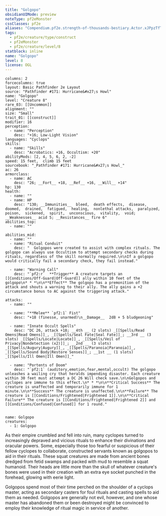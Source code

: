 ```yaml
---
title: "Golgopo"
obsidianUIMode: preview
noteType: pf2eMonster
cssClasses: pf2e
aliases: "Compendium.pf2e.strength-of-thousands-bestiary.Actor.xJPpzTfTABmT5C4i" 
tags:
  - pf2e/creature/type/construct
  - pf2eMonster
  - pf2e/creature/level/8
statblock: inline
name: "Golgopo"
level: 8
license: OGL
---
```


```statblock
columns: 2
forcecolumns: true
layout: Basic Pathfinder 2e Layout
source: "Pathfinder #171: Hurricane&#x27;s Howl"
name: "Golgopo"
level: "Creature 8"
rare_03: [[Uncommon]]
alignment: ""
size: "Small"
trait_01: [[construct]]
modifier: 16
perception:
  - name: "Perception"
    desc: "+16; Low-Light Vision"
languages: "Cyclops"
skills:
  - name: "Skills"
    desc: "Acrobatics: +16, Occultism: +20"
abilityMods: [2, 4, 5, 6, 2, -2]
speed: 15 feet,  climb 15 feet
sourcebook: "_Pathfinder #171: Hurricane&#x27;s Howl_"
ac: 26
armorclass:
  - name: AC
    desc: "26; __Fort__ +18, __Ref__ +16, __Will__ +14"
hp: 130
health:
  - name: ""
  - name: HP
    desc: "130; __Immunities__  bleed,  death effects,  disease,  doomed,  drained,  fatigued,  healing,  nonlethal attacks,  paralyzed,  poison,  sickened,  spirit,  unconscious,  vitality,  void; __Weaknesses__ acid 5; __Resistances__ fire 6"
abilities_top:
  - name: ""

abilities_mid:
  - name: ""
  - name: "Ritual Conduit"
    desc: "  Golgopos were created to assist with complex rituals. The golgopo can always use Occultism to attempt secondary checks during rituals, regardless of the skill normally required.\n\nIf a golgopo would critically fail a secondary check, they fail instead."

  - name: "Warning Call"
    desc: "`pf2:r`  **Trigger** A creature targets an [[Conditions/Off-Guard|Off-Guard]] ally within 10 feet of the golgopo\n* * *\n\n**Effect** The golgopo has a premonition of the attack and shouts a warning to their ally. The ally gains a +2 circumstance bonus to AC against the triggering attack."

attacks:
  - name: ""

  - name: "**Melee** `pf2:1` Fist"
    desc: "+18 (finesse, unarmed)\n__Damage__  2d8 + 5 bludgeoning"

  - name: "Innate Occult Spells"
    desc: "DC 26, attack +18; __4th __ (2 slots) _[[Spells/Read Omens|Read Omens]]_, _[[Spells/Seal Fate|Seal Fate]]_; __3rd __ (3 slots) _[[Spells/Locate|Locate]]_, _[[Spells/Veil of Privacy|Nondetection (x2)]]_; __2nd __ (3 slots) _[[Spells/Augury|Augury]]_, _[[Spells/Paranoia|Paranoia]]_, _[[Spells/Sound Body|Restore Senses]]_; __1st __ (1 slots) _[[Spells/Ill Omen|Ill Omen]]_"

  - name: "Portents of Doom"
    desc: "`pf2:1` (auditory,emotion,fear,mental,occult) The golgopo unleashes a wailing cry that heralds impending disaster. Each creature within 30 feet must attempt a DC 26 Will check save.\n\nGolgopos and cyclopes are immune to this effect.\n* * *\n\n**Critical Success** The creature is unaffected and temporarily immune for 1 minute.\n\n**Success** The creature is unaffected.\n\n**Failure** The creature is [[Conditions/Frightened|Frightened 1]].\n\n**Critical Failure** The creature is [[Conditions/Frightened|Frightened 2]] and [[Conditions/Confused|Confused]] for 1 round."
 
```

```encounter-table
name: Golgopo
creatures:
  - 1: Golgopo
```



As their empire crumbled and fell into ruin, many cyclopes turned to increasingly depraved and vicious rituals to enhance their divinations and oracular powers. Some, especially those too fearful or suspicious of their fellow cyclopes to collaborate, constructed servants known as golgopos to aid in their rituals. These squat creatures are made from ancient bones dredged from fetid swamps and packed with mud to resemble a squat humanoid. Their heads are little more than the skull of whatever creature's bones were used in their creation with an extra eye socket punched in the forehead, glowing with eerie light.

Golgopos spend most of their time perched on the shoulder of a cyclops master, acting as secondary casters for foul rituals and casting spells to aid them as needed. Golgopos are generally not evil, however, and one whose master has abandoned them or been destroyed might be convinced to employ their knowledge of ritual magic in service of another.
